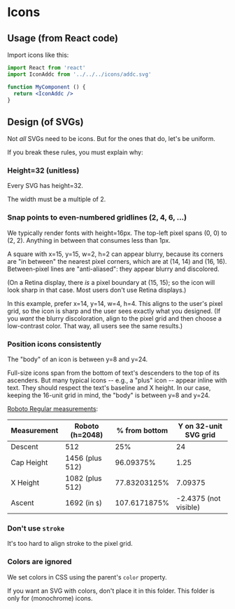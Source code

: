 Icons
=====

Usage (from React code)
-----------------------

Import icons like this:

```jsx
import React from 'react'
import IconAddc from '../../../icons/addc.svg'

function MyComponent () {
  return <IconAddc />
}
```

Design (of SVGs)
----------------

Not _all_ SVGs need to be icons. But for the ones that do, let's be uniform.

If you break these rules, you must explain why:

### Height=32 (unitless)

Every SVG has height=32.

The width must be a multiple of 2.

### Snap points to even-numbered gridlines (2, 4, 6, ...)

We typically render fonts with height=16px. The top-left pixel spans (0, 0) to
(2, 2). Anything in between that consumes less than 1px.

A square with x=15, y=15, w=2, h=2 can appear blurry, because its corners are
"in between" the nearest pixel corners, which are at (14, 14) and (16, 16).
Between-pixel lines are "anti-aliased": they appear blurry and discolored.

(On a Retina display, there _is_ a pixel boundary at (15, 15); so the icon will
look sharp in that case. Most users don't use Retina displays.)

In this example, prefer x=14, y=14, w=4, h=4. This aligns to the user's pixel
grid, so the icon is sharp and the user sees exactly what you designed. (If you
_want_ the blurry discoloration, align to the pixel grid and then choose a
low-contrast color. That way, all users see the same results.)

### Position icons consistently

The "body" of an icon is between y=8 and y=24.

Full-size icons span from the bottom of text's descenders to the top of its
ascenders. But many typical icons -- e.g., a "plus" icon -- appear inline with
text. They should respect the text's baseline and X height. In our case,
keeping the 16-unit grid in mind, the "body" is between y=8 and y=24.

[Roboto Regular measurements](https://github.com/googlefonts/roboto/blob/master/src/v2/Roboto-Regular.ufo/fontinfo.plist):

|Measurement|Roboto (h=2048)|% from bottom|Y on 32-unit SVG grid|
|-----------|---------------|-------------|---------------------|
|Descent    |512            |25%          |24                   |
|Cap Height |1456 (plus 512)|96.09375%    |1.25                 |
|X Height   |1082 (plus 512)|77.83203125% |7.09375              |
|Ascent     |1692 (in `$`)  |107.6171875% |-2.4375 (not visible)|

### Don't use `stroke`

It's too hard to align stroke to the pixel grid.

### Colors are ignored

We set colors in CSS using the parent's `color` property.

If you want an SVG with colors, don't place it in this folder. This folder is
only for (monochrome) icons.
